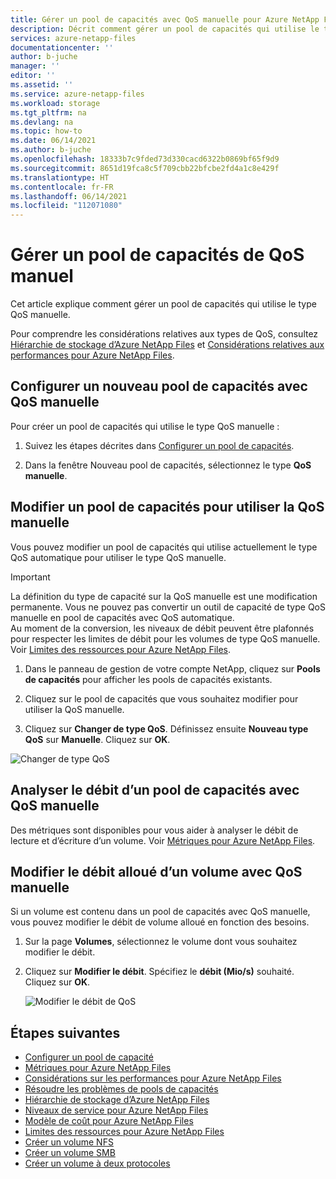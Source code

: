 ```yaml
---
title: Gérer un pool de capacités avec QoS manuelle pour Azure NetApp Files | Microsoft Docs
description: Décrit comment gérer un pool de capacités qui utilise le type QoS manuelle, notamment la configuration d’un pool de capacités avec QoS manuelle et la modification d’un pool de capacités pour utiliser la Qualité de service manuelle.
services: azure-netapp-files
documentationcenter: ''
author: b-juche
manager: ''
editor: ''
ms.assetid: ''
ms.service: azure-netapp-files
ms.workload: storage
ms.tgt_pltfrm: na
ms.devlang: na
ms.topic: how-to
ms.date: 06/14/2021
ms.author: b-juche
ms.openlocfilehash: 18333b7c9fded73d330cacd6322b0869bf65f9d9
ms.sourcegitcommit: 8651d19fca8c5f709cbb22bfcbe2fd4a1c8e429f
ms.translationtype: HT
ms.contentlocale: fr-FR
ms.lasthandoff: 06/14/2021
ms.locfileid: "112071080"
---
```

# <a name="manage-a-manual-qos-capacity-pool"></a>Gérer un pool de capacités de QoS manuel

Cet article explique comment gérer un pool de capacités qui utilise le type QoS manuelle.  

Pour comprendre les considérations relatives aux types de QoS, consultez [Hiérarchie de stockage d’Azure NetApp Files](azure-netapp-files-understand-storage-hierarchy.md) et [Considérations relatives aux performances pour Azure NetApp Files](azure-netapp-files-performance-considerations.md).  

## <a name="set-up-a-new-manual-qos-capacity-pool"></a>Configurer un nouveau pool de capacités avec QoS manuelle 

Pour créer un pool de capacités qui utilise le type QoS manuelle :

1. Suivez les étapes décrites dans [Configurer un pool de capacités](azure-netapp-files-set-up-capacity-pool.md).  

2. Dans la fenêtre Nouveau pool de capacités, sélectionnez le type **QoS manuelle**.  

## <a name="change-a-capacity-pool-to-use-manual-qos"></a><a name="change-to-qos"></a>Modifier un pool de capacités pour utiliser la QoS manuelle

Vous pouvez modifier un pool de capacités qui utilise actuellement le type QoS automatique pour utiliser le type QoS manuelle.  

> [!IMPORTANT]
> La définition du type de capacité sur la QoS manuelle est une modification permanente. Vous ne pouvez pas convertir un outil de capacité de type QoS manuelle en pool de capacités avec QoS automatique.  
> Au moment de la conversion, les niveaux de débit peuvent être plafonnés pour respecter les limites de débit pour les volumes de type QoS manuelle. Voir [Limites des ressources pour Azure NetApp Files](azure-netapp-files-resource-limits.md#resource-limits).

1. Dans le panneau de gestion de votre compte NetApp, cliquez sur **Pools de capacités** pour afficher les pools de capacités existants.   
 
2.  Cliquez sur le pool de capacités que vous souhaitez modifier pour utiliser la QoS manuelle.

3.  Cliquez sur **Changer de type QoS**. Définissez ensuite **Nouveau type QoS** sur **Manuelle**. Cliquez sur **OK**. 

![Changer de type QoS](../media/azure-netapp-files/change-qos-type.png)


## <a name="monitor-the-throughput-of-a-manual-qos-capacity-pool"></a>Analyser le débit d’un pool de capacités avec QoS manuelle  

Des métriques sont disponibles pour vous aider à analyser le débit de lecture et d’écriture d’un volume.  Voir [Métriques pour Azure NetApp Files](azure-netapp-files-metrics.md).  

## <a name="modify-the-allotted-throughput-of-a-manual-qos-volume"></a>Modifier le débit alloué d’un volume avec QoS manuelle 

Si un volume est contenu dans un pool de capacités avec QoS manuelle, vous pouvez modifier le débit de volume alloué en fonction des besoins.

1. Sur la page **Volumes**, sélectionnez le volume dont vous souhaitez modifier le débit.   

2. Cliquez sur **Modifier le débit**. Spécifiez le **débit (Mio/s)** souhaité. Cliquez sur **OK**. 

    ![Modifier le débit de QoS](../media/azure-netapp-files/change-qos-throughput.png)

## <a name="next-steps"></a>Étapes suivantes  

* [Configurer un pool de capacité](azure-netapp-files-set-up-capacity-pool.md)
* [Métriques pour Azure NetApp Files](azure-netapp-files-metrics.md)
* [Considérations sur les performances pour Azure NetApp Files](azure-netapp-files-performance-considerations.md)
* [Résoudre les problèmes de pools de capacités](troubleshoot-capacity-pools.md)
* [Hiérarchie de stockage d’Azure NetApp Files](azure-netapp-files-understand-storage-hierarchy.md)
* [Niveaux de service pour Azure NetApp Files](azure-netapp-files-service-levels.md)
* [Modèle de coût pour Azure NetApp Files](azure-netapp-files-cost-model.md)
* [Limites des ressources pour Azure NetApp Files](azure-netapp-files-resource-limits.md)
* [Créer un volume NFS](azure-netapp-files-create-volumes.md)
* [Créer un volume SMB](azure-netapp-files-create-volumes-smb.md)
* [Créer un volume à deux protocoles](create-volumes-dual-protocol.md)
